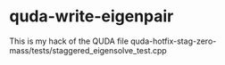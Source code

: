 # quda-write-eigenpair

This is my hack of the QUDA file
quda-hotfix-stag-zero-mass/tests/staggered_eigensolve_test.cpp


